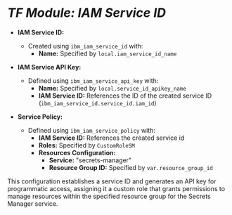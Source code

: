 # _TF Module: IAM Service ID_

- **IAM Service ID:**
  - Created using `ibm_iam_service_id` with:
    - **Name:** Specified by `local.iam_service_id_name`

- **IAM Service API Key:**
  - Defined using `ibm_iam_service_api_key` with:
    - **Name:** Specified by `local.service_id_apikey_name`
    - **IAM Service ID:** References the ID of the created service ID (`ibm_iam_service_id.service_id.iam_id`)

- **Service Policy:**
  - Defined using `ibm_iam_service_policy` with:
    - **IAM Service ID:** References the created service id
    - **Roles:** Specified by `CustomRoleSM`
    - **Resources Configuration:**
      - **Service:** "secrets-manager"
      - **Resource Group ID:** Specified by `var.resource_group_id`

This configuration establishes a service ID and generates an API key for programmatic access, assigning it a custom role that grants permissions to manage resources within the specified resource group for the Secrets Manager service.
